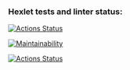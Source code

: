 ### Hexlet tests and linter status:
[![Actions Status](https://github.com/linearPy/python-project-lvl2/workflows/hexlet-check/badge.svg)](https://github.com/linearPy/python-project-lvl2/actions)

[![Maintainability](https://api.codeclimate.com/v1/badges/bd9f6c835ac3c6d1c124/maintainability)](https://codeclimate.com/github/linearPy/python-project-lvl2/maintainability)

[![Actions Status](https://github.com/linearPy/python-project-lvl2/workflows/linter-tests-check/badge.svg)](https://github.com/linearPy/python-project-lvl2/actions)

